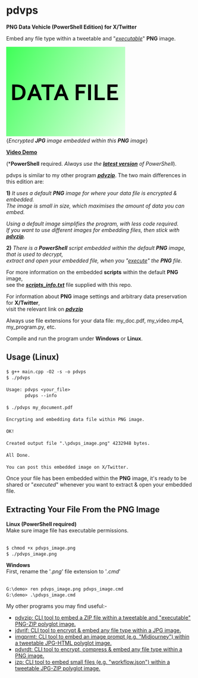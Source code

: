 # pdvps

**PNG Data Vehicle (PowerShell Edition) for X/Twitter**

Embed any file type within a tweetable and "[*executable*](https://github.com/CleasbyCode/pdvps#extracting-your-file-from-the-png-image)" **PNG** image.  

![Demo Image](https://github.com/CleasbyCode/pdvps/blob/main/Demo_Image/pdv_soldier.png)  
{*Encrypted **JPG** image embedded within this **PNG** image*} 

[**Video Demo**](https://youtu.be/apN0QQzK6W4)

(***PowerShell** required. *Always use the [***latest version***](https://github.com/PowerShell/PowerShell/releases) of PowerShell*).

pdvps is similar to my other program [***pdvzip***](https://github.com/CleasbyCode/pdvzip). The two main differences in this edition are: 

**1)** *It uses a default **PNG** image for where your data file is encrypted & embedded.  
The image is small in size, which maximises the amount of data you can embed.*  

*Using a default image simplifies the program, with less code required.  
If you want to use different images for embedding files, then stick with [***pdvzip***](https://github.com/CleasbyCode/pdvzip).*

**2)** *There is a **PowerShell** script embedded within the default **PNG** image, that is used to decrypt,  
extract and open your embedded file, when you "[*execute*](https://github.com/CleasbyCode/pdvps/blob/main/README.md#extracting-your-file-from-the-png-image)" the **PNG** file.*

For more information on the embedded **scripts** within the default **PNG** image,  
see the [***scripts_info.txt***](https://github.com/CleasbyCode/pdvps/blob/main/src/scripts_info.txt) file supplied with this repo.

For information about **PNG** image settings and arbitrary data preservation for **X/Twitter**,  
visit the relevant link on [***pdvzip***](https://github.com/CleasbyCode/pdvzip#png-image-requirements-for-arbitrary-data-preservation)

Always use file extensions for your data file: my_doc.pdf, my_video.mp4, my_program.py, etc.

Compile and run the program under **Windows** or **Linux**.

## Usage (Linux)

```console
$ g++ main.cpp -O2 -s -o pdvps
$ ./pdvps

Usage: pdvps <your_file>
       pdvps --info

$ ./pdvps my_document.pdf

Encrypting and embedding data file within PNG image.

OK!

Created output file ".\pdvps_image.png" 4232948 bytes.

All Done.

You can post this embedded image on X/Twitter.

```
Once your file has been embedded within the **PNG** image, it's ready to be shared or "*executed*" whenever you want to extract & open your embedded file.

## Extracting Your File From the PNG Image
**Linux (PowerShell required)**    
Make sure image file has executable permissions.
```console

$ chmod +x pdvps_image.png
$ ./pdvps_image.png 

```  
**Windows**   
First, rename the '*.png*' file extension to '*.cmd*'
```console

G:\demo> ren pdvps_image.png pdvps_image.cmd
G:\demo> .\pdvps_image.cmd

```

My other programs you may find useful:-

* [pdvzip: CLI tool to embed a ZIP file within a tweetable and "executable" PNG-ZIP polyglot image.](https://github.com/CleasbyCode/pdvzip)
* [jdvrif: CLI tool to encrypt & embed any file type within a JPG image.](https://github.com/CleasbyCode/jdvrif)
* [imgprmt: CLI tool to embed an image prompt (e.g. "Midjourney") within a tweetable JPG-HTML polyglot image.](https://github.com/CleasbyCode/imgprmt)
* [pdvrdt: CLI tool to encrypt, compress & embed any file type within a PNG image.](https://github.com/CleasbyCode/pdvrdt)
* [jzp: CLI tool to embed small files (e.g. "workflow.json") within a tweetable JPG-ZIP polyglot image.](https://github.com/CleasbyCode/jzp)  

##

